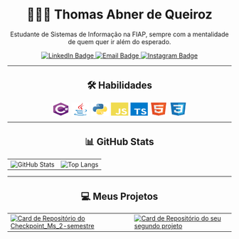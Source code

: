 <h1 align="center">👩🏻‍💻 Thomas Abner de Queiroz</h1>

<p align="center">
  Estudante de Sistemas de Informação na FIAP, sempre com a mentalidade de quem quer ir além do esperado.
</p>

<p align="center">
  <a href="https://www.linkedin.com/in/thomas-abner-de-queiroz" target="_blank">
    <img src="https://img.shields.io/badge/LinkedIn-0077B5?style=for-the-badge&logo=linkedin&logoColor=white" alt="LinkedIn Badge"/>
  </a>
  <a href="mailto:thomasjml10@gmail.com" target="_blank">
    <img src="https://img.shields.io/badge/-Email-000?style=for-the-badge&logo=microsoft-outlook&logoColor=007BFF" alt="Email Badge"/>
  </a>
  <a href="https://instagram.com/thomasthz" target="_blank">
    <img src="https://img.shields.io/badge/-Instagram-%23E4405F?style=for-the-badge&logo=instagram&logoColor=white" alt="Instagram Badge"/>
  </a>
</p>

---

<h2 align="center">🛠️ Habilidades</h2>
<p align="center">
  <img align="center" alt="C#" height="30" width="40" src="https://raw.githubusercontent.com/devicons/devicon/master/icons/csharp/csharp-original.svg" title="C#">
  <img align="center" alt="Java" height="30" width="40" src="https://raw.githubusercontent.com/devicons/devicon/master/icons/java/java-original.svg" title="Java">
  <img align="center" alt="Python" height="30" width="40" src="https://raw.githubusercontent.com/devicons/devicon/master/icons/python/python-original.svg" title="Python">
  <img align="center" alt="JavaScript" height="30" width="40" src="https://raw.githubusercontent.com/devicons/devicon/master/icons/javascript/javascript-plain.svg" title="JavaScript">
  <img align="center" alt="TypeScript" height="30" width="40" src="https://raw.githubusercontent.com/devicons/devicon/master/icons/typescript/typescript-plain.svg" title="TypeScript">
  <img align="center" alt="HTML" height="30" width="40" src="https://raw.githubusercontent.com/devicons/devicon/master/icons/html5/html5-original.svg" title="HTML5">
  <img align="center" alt="CSS" height="30" width="40" src="https://raw.githubusercontent.com/devicons/devicon/master/icons/css3/css3-original.svg" title="CSS3">
</p>

---

<h2 align="center">📊 GitHub Stats</h2>
<table align="center">
  <tr>
    <td>
      <img 
        align="center" 
        alt="GitHub Stats" 
        src="https://github-readme-stats.vercel.app/api?username=Thomasaqx&show_icons=true&theme=tokyonight&include_all_commits=true&locale=pt-br" 
      />
    </td>
    <td>
      <img 
        align="center" 
        alt="Top Langs" 
        src="https://github-readme-stats.vercel.app/api/top-langs/?username=thomasaqx&theme=tokyonight&layout=compact&custom_title=Tecnologias&langs_count=9" 
      />
    </td>
  </tr>
</table>

---
<h2 align="center">💻 Meus Projetos</h2>
<table align="center">
  <tr>
    <td>
      <a href="https://github.com/thomasaqx/Checkpoint_Ms_2-semestre">
        <img src="https://github-readme-stats.vercel.app/api/pin/?username=thomasaqx&repo=Checkpoint_Ms_2-semestre&bg_color=000&border_color=30A3DC&show_icons=true&icon_color=30A3DC&title_color=E94D5F&text_color=FFF" alt="Card de Repositório do Checkpoint_Ms_2-semestre">
      </a>
    </td>
    <td>
      <a href="https://github.com/thomasaqx/nome-do-seu-segundo-projeto">
        <img src="https://github-readme-stats.vercel.app/api/pin/?username=thomasaqx&repo=nome-do-seu-segundo-projeto&bg_color=000&border_color=30A3DC&show_icons=true&icon_color=30A3DC&title_color=E94D5F&text_color=FFF" alt="Card de Repositório do seu segundo projeto">
      </a>
    </td>
  </tr>
</table>
